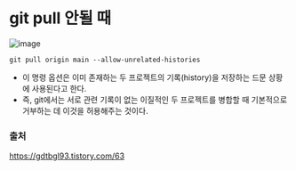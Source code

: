 # git pull 안될 때

![image](https://user-images.githubusercontent.com/61729276/136529766-ef4c6b9e-7139-4101-a79e-f918d898dd6b.png)


```
git pull origin main --allow-unrelated-histories
```

- 이 명령 옵션은 이미 존재하는 두 프로젝트의 기록(history)을 저장하는 드문 상황에 사용된다고 한다.
- 즉, git에서는 서로 관련 기록이 없는 이질적인 두 프로젝트를 병합할 때 기본적으로 거부하는 데 이것을 허용해주는 것이다.

### 출처
https://gdtbgl93.tistory.com/63 
